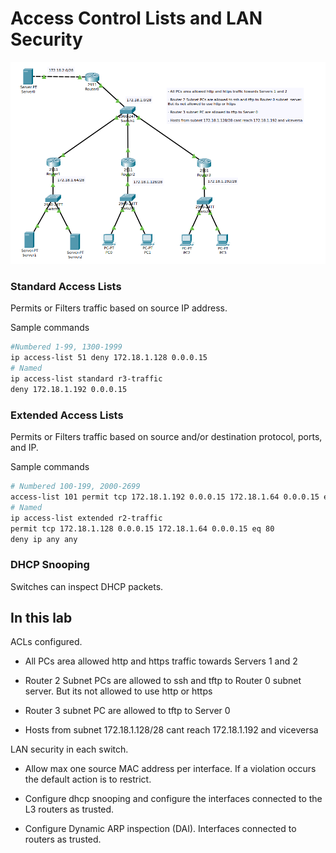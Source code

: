# Access Control Lists and LAN Security

![](./testnet.png)

### Standard Access Lists
Permits or Filters traffic based on source IP address.

Sample commands
```bash
#Numbered 1-99, 1300-1999
ip access-list 51 deny 172.18.1.128 0.0.0.15
# Named
ip access-list standard r3-traffic
deny 172.18.1.192 0.0.0.15
```

### Extended Access Lists
Permits or Filters traffic  based on source and/or destination protocol, ports, and IP. 

Sample commands
```bash
# Numbered 100-199, 2000-2699
access-list 101 permit tcp 172.18.1.192 0.0.0.15 172.18.1.64 0.0.0.15 eq 443
# Named 
ip access-list extended r2-traffic
permit tcp 172.18.1.128 0.0.0.15 172.18.1.64 0.0.0.15 eq 80
deny ip any any
```

### DHCP Snooping

Switches can inspect DHCP packets. 

## In this lab 

ACLs configured.

- All PCs area allowed http and https traffic towards Servers 1 and 2 

- Router 2 Subnet PCs are allowed to ssh and tftp to Router 0 subnet  server.
But its not allowed to use http or https

- Router 3 subnet PC are allowed to tftp to Server 0

- Hosts from subnet 172.18.1.128/28 cant reach 172.18.1.192 and viceversa

LAN security in each switch.

- Allow max one source MAC address per interface. If a violation occurs the default action is to restrict.

- Configure dhcp snooping and configure the interfaces connected to the L3 routers as trusted.

- Configure Dynamic ARP inspection (DAI). Interfaces connected to routers as trusted.
